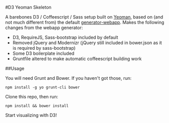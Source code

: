 #D3 Yeoman Skeleton

A barebones D3 / Coffeescript / Sass setup built on [Yeoman](http://yeoman.io/), based on (and not much different from) the default [generator-webapp](https://github.com/yeoman/generator-webapp). Makes the following changes from the webapp generator:

* D3, RequireJS, Sass-bootstrap included by default
* Removed jQuery and Modernizr (jQuery still included in bower.json as it is required by sass-bootstrap)
* Some D3 boilerplate included
* Gruntfile altered to make automatic coffeescript building work

##Usage

You will need Grunt and Bower. If you haven't got those, run:

    npm install -g yo grunt-cli bower

Clone this repo, then run:

    npm install && bower install

Start visualizing with D3!